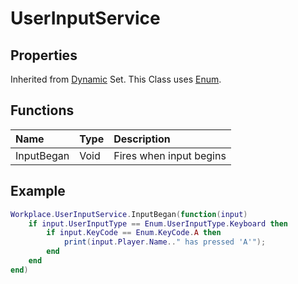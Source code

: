 # UserInputService

## Properties

Inherited from [Dynamic](https://docs.brickverse.co/bricklua-lua-references-manual/dymanic) Set. This Class uses [Enum](https://docs.brickverse.co/bricklua-lua-references-manual/classes/enum).

## Functions

| Name | Type | Description |
| :--- | :--- | :--- |
| InputBegan | Void | Fires when input begins |

## Example

```lua
Workplace.UserInputService.InputBegan(function(input)
    if input.UserInputType == Enum.UserInputType.Keyboard then
        if input.KeyCode == Enum.KeyCode.A then
            print(input.Player.Name.." has pressed 'A'");
        end
    end
end)
```



